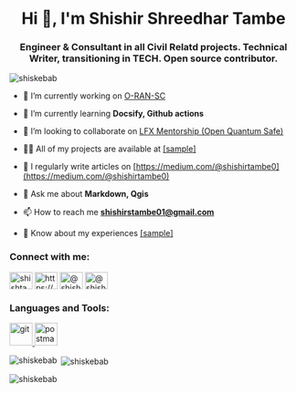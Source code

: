 <h1 align="center">Hi 👋, I'm Shishir Shreedhar Tambe</h1>
<h3 align="center">Engineer & Consultant in all Civil Relatd projects. Technical Writer, transitioning in TECH. Open source contributor.</h3>

<p align="left"> <img src="https://komarev.com/ghpvc/?username=shiskebab&label=Profile%20views&color=0e75b6&style=flat" alt="shiskebab" /> </p>

- 🔭 I’m currently working on [O-RAN-SC](https://github.com/o-ran-sc/nonrtric)

- 🌱 I’m currently learning **Docsify, Github actions**

- 👯 I’m looking to collaborate on [LFX Mentorship (Open Quantum Safe)](https://github.com/open-quantum-safe/liboqs)

- 👨‍💻 All of my projects are available at [[sample]]([sample])

- 📝 I regularly write articles on [https://medium.com/@shishirtambe0](https://medium.com/@shishirtambe0)

- 💬 Ask me about **Markdown, Qgis**

- 📫 How to reach me **shishirstambe01@gmail.com**

- 📄 Know about my experiences [[sample]]([sample])

<h3 align="left">Connect with me:</h3>
<p align="left">
<a href="https://twitter.com/shishtam22" target="blank"><img align="center" src="https://raw.githubusercontent.com/rahuldkjain/github-profile-readme-generator/master/src/images/icons/Social/twitter.svg" alt="shishtam22" height="30" width="40" /></a>
<a href="https://linkedin.com/in/https://www.linkedin.com/in/shishir-tambe/" target="blank"><img align="center" src="https://raw.githubusercontent.com/rahuldkjain/github-profile-readme-generator/master/src/images/icons/Social/linked-in-alt.svg" alt="https://www.linkedin.com/in/shishir-tambe/" height="30" width="40" /></a>
<a href="https://hashnode.com/@shishirlearns" target="blank"><img align="center" src="https://raw.githubusercontent.com/rahuldkjain/github-profile-readme-generator/master/src/images/icons/Social/hashnode.svg" alt="@shishirlearns" height="30" width="40" /></a>
<a href="https://medium.com/@shishirtambe0" target="blank"><img align="center" src="https://raw.githubusercontent.com/rahuldkjain/github-profile-readme-generator/master/src/images/icons/Social/medium.svg" alt="@shishirtambe0" height="30" width="40" /></a>
</p>

<h3 align="left">Languages and Tools:</h3>
<p align="left"> <a href="https://git-scm.com/" target="_blank" rel="noreferrer"> <img src="https://www.vectorlogo.zone/logos/git-scm/git-scm-icon.svg" alt="git" width="40" height="40"/> </a> <a href="https://postman.com" target="_blank" rel="noreferrer"> <img src="https://www.vectorlogo.zone/logos/getpostman/getpostman-icon.svg" alt="postman" width="40" height="40"/> </a> </p>

<p><img align="left" src="https://github-readme-stats.vercel.app/api/top-langs?username=shiskebab&show_icons=true&locale=en&layout=compact" alt="shiskebab" /></p>

<p>&nbsp;<img align="center" src="https://github-readme-stats.vercel.app/api?username=shiskebab&show_icons=true&locale=en" alt="shiskebab" /></p>

<p><img align="center" src="https://github-readme-streak-stats.herokuapp.com/?user=shiskebab&" alt="shiskebab" /></p>


